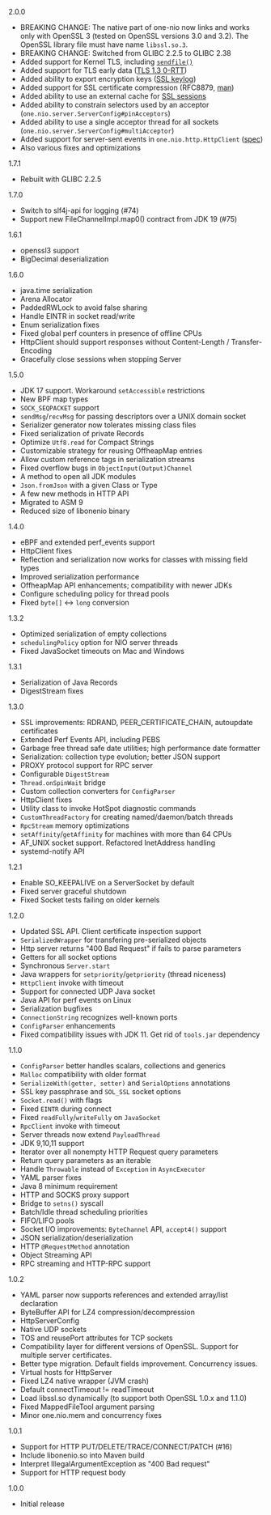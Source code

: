 2.0.0
 * BREAKING CHANGE: The native part of one-nio now links and works only with OpenSSL 3 (tested on OpenSSL versions 3.0 and 3.2). The OpenSSL library file must have name `libssl.so.3`.
 * BREAKING CHANGE: Switched from GLIBC 2.2.5 to GLIBC 2.38
 * Added support for Kernel TLS, including [`sendfile()`](https://docs.kernel.org/networking/tls-offload.html)
 * Added support for TLS early data ([TLS 1.3 0-RTT](https://docs.openssl.org/3.2/man3/SSL_read_early_data/))
 * Added ability to export encryption keys ([SSL keylog](https://docs.openssl.org/3.2/man3/SSL_CTX_set_keylog_callback/))
 * Added support for SSL certificate compression (RFC8879, [man](https://docs.openssl.org/3.2/man3/SSL_CTX_set1_cert_comp_preference/))
 * Added ability to use an external cache for [SSL sessions](https://docs.openssl.org/3.2/man3/SSL_CTX_sess_set_get_cb/)
 * Added ability to constrain selectors used by an acceptor (`one.nio.server.ServerConfig#pinAcceptors`)
 * Added ability to use a single acceptor thread for all sockets (`one.nio.server.ServerConfig#multiAcceptor`)
 * Added support for server-sent events in `one.nio.http.HttpClient` ([spec](https://html.spec.whatwg.org/multipage/server-sent-events.html#server-sent-events))
 * Also various fixes and optimizations

1.7.1
 * Rebuilt with GLIBC 2.2.5

1.7.0
 * Switch to slf4j-api for logging (#74)
 * Support new FileChannelImpl.map0() contract from JDK 19 (#75)

1.6.1
 * openssl3 support
 * BigDecimal deserialization

1.6.0
 * java.time serialization
 * Arena Allocator
 * PaddedRWLock to avoid false sharing
 * Handle EINTR in socket read/write
 * Enum serialization fixes
 * Fixed global perf counters in presence of offline CPUs
 * HttpClient should support responses without Content-Length / Transfer-Encoding
 * Gracefully close sessions when stopping Server

1.5.0
 * JDK 17 support. Workaround `setAccessible` restrictions
 * New BPF map types
 * `SOCK_SEQPACKET` support
 * `sendMsg`/`recvMsg` for passing descriptors over a UNIX domain socket
 * Serializer generator now tolerates missing class files
 * Fixed serialization of private Records
 * Optimize `Utf8.read` for Compact Strings
 * Customizable strategy for reusing OffheapMap entries
 * Allow custom reference tags in serialization streams
 * Fixed overflow bugs in `ObjectInput(Output)Channel`
 * A method to open all JDK modules
 * `Json.fromJson` with a given Class or Type
 * A few new methods in HTTP API 
 * Migrated to ASM 9
 * Reduced size of libonenio binary

1.4.0
 * eBPF and extended perf_events support
 * HttpClient fixes
 * Reflection and serialization now works for classes with missing field types
 * Improved serialization performance
 * OffheapMap API enhancements; compatibility with newer JDKs
 * Configure scheduling policy for thread pools
 * Fixed `byte[]` <-> `long` conversion

1.3.2
 * Optimized serialization of empty collections
 * `schedulingPolicy` option for NIO server threads
 * Fixed JavaSocket timeouts on Mac and Windows

1.3.1
 * Serialization of Java Records
 * DigestStream fixes

1.3.0
 * SSL improvements: RDRAND, PEER_CERTIFICATE_CHAIN, autoupdate certificates
 * Extended Perf Events API, including PEBS
 * Garbage free thread safe date utilities; high performance date formatter
 * Serialization: collection type evolution; better JSON support
 * PROXY protocol support for RPC server
 * Configurable `DigestStream`
 * `Thread.onSpinWait` bridge
 * Custom collection converters for `ConfigParser`
 * HttpClient fixes
 * Utility class to invoke HotSpot diagnostic commands
 * `CustomThreadFactory` for creating named/daemon/batch threads
 * `RpcStream` memory optimizations
 * `setAffinity`/`getAffinity` for machines with more than 64 CPUs
 * AF_UNIX socket support. Refactored InetAddress handling
 * systemd-notify API

1.2.1
  * Enable SO_KEEPALIVE on a ServerSocket by default
  * Fixed server graceful shutdown
  * Fixed Socket tests failing on older kernels

1.2.0
  * Updated SSL API. Client certificate inspection support
  * `SerializedWrapper` for transfering pre-serialized objects
  * Http server returns "400 Bad Request" if fails to parse parameters
  * Getters for all socket options
  * Synchronous `Server.start`
  * Java wrappers for `setpriority`/`getpriority` (thread niceness)
  * `HttpClient` invoke with timeout
  * Support for connected UDP Java socket
  * Java API for perf events on Linux
  * Serialization bugfixes
  * `ConnectionString` recognizes well-known ports
  * `ConfigParser` enhancements
  * Fixed compatibility issues with JDK 11. Get rid of `tools.jar` dependency

1.1.0
  * `ConfigParser` better handles scalars, collections and generics
  * `Malloc` compatibility with older format
  * `SerializeWith(getter, setter)` and `SerialOptions` annotations
  * SSL key passphrase and `SOL_SSL` socket options
  * `Socket.read()` with flags
  * Fixed `EINTR` during connect
  * Fixed `readFully`/`writeFully` on `JavaSocket`
  * `RpcClient` invoke with timeout
  * Server threads now extend `PayloadThread`
  * JDK 9,10,11 support
  * Iterator over all nonempty HTTP Request query parameters
  * Return query parameters as an iterable
  * Handle `Throwable` instead of `Exception` in `AsyncExecutor`
  * YAML parser fixes
  * Java 8 minimum requirement
  * HTTP and SOCKS proxy support
  * Bridge to `setns()` syscall
  * Batch/Idle thread scheduling priorities
  * FIFO/LIFO pools
  * Socket I/O improvements: `ByteChannel` API, `accept4()` support
  * JSON serialization/deserialization
  * HTTP `@RequestMethod` annotation
  * Object Streaming API
  * RPC streaming and HTTP-RPC support

1.0.2
  * YAML parser now supports references and extended array/list declaration
  * ByteBuffer API for LZ4 compression/decompression
  * HttpServerConfig
  * Native UDP sockets
  * TOS and reusePort attributes for TCP sockets
  * Compatibility layer for different versions of OpenSSL. Support for multiple server certificates.
  * Better type migration. Default fields improvement. Concurrency issues.
  * Virtual hosts for HttpServer
  * Fixed LZ4 native wrapper (JVM crash)
  * Default connectTimeout != readTimeout
  * Load libssl.so dynamically (to support both OpenSSL 1.0.x and 1.1.0)
  * Fixed MappedFileTool argument parsing
  * Minor one.nio.mem and concurrency fixes

1.0.1
  * Support for HTTP PUT/DELETE/TRACE/CONNECT/PATCH (#16)
  * Include libonenio.so into Maven build
  * Interpret IllegalArgumentException as "400 Bad request"
  * Support for HTTP request body

1.0.0
  * Initial release
